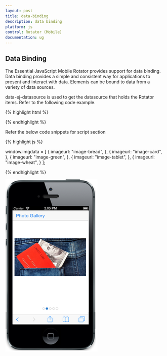 ```yaml
---
layout: post
title: data-binding
description: data binding
platform: js
control: Rotator (Mobile)
documentation: ug
---
```


## Data Binding

The Essential JavaScript Mobile Rotator provides support for data binding. Data binding provides a simple and consistent way for applications to present and interact with data. Elements can be bound to data from a variety of data sources.

data-ej-datasource is used to get the datasource that holds the Rotator items. Refer to the following code example.

{% highlight html %}

  <div class="sample-control databinding rotator page">
        <div id="databindrotator" data-role="ejmrotator" data-ej-targetid="rotatorcontentdatabinding" data-ej-datasource="window.imgdata">
        </div>
    </div>
    <div id="rotatorcontentdatabinding">
        <div class="e-m-rotator-image {{:imageurl}}">
        </div>
    </div>


{% endhighlight %}



Refer the below code snippets for script section

{% highlight js %}

  window.imgdata = [
            {
                imageurl: "image-bread",
            },
            {
                imageurl: "image-card",
            },
            {
                imageurl: "image-green",
            },
            {
                imageurl: "image-tablet",
            },
            {
                imageurl: "image-wheat",
            }
        ];	


{% endhighlight %}

![](data-binding_images\data-binding_img1.png)


